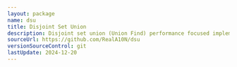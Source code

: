 ```yaml
---
layout: package
name: dsu
title: Disjoint Set Union
description: Disjoint set union (Union Find) performance focused implementation
sourceUrl: https://github.com/RealA10N/dsu
versionSourceControl: git
lastUpdate: 2024-12-20
---
```

